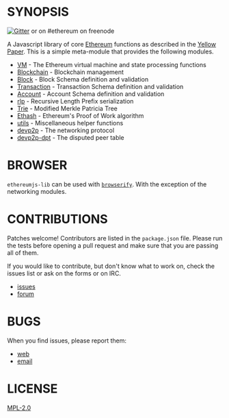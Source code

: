 SYNOPSIS  
===========

[![Gitter](https://badges.gitter.im/Join%20Chat.svg)](https://gitter.im/ethereum/ethereumjs-lib?utm_source=badge&utm_medium=badge&utm_campaign=pr-badge) or on #ethereum on freenode

A Javascript library of core [Ethereum](http://Ethereum.org) functions as described in the [Yellow Paper](https://github.com/ethereum/yellowpaper). This is a simple meta-module that provides the following modules.

 - [VM](https://github.com/ethereum/ethereumjs-vm) - The Ethereum virtual machine and state processing functions
 - [Blockchain](https://github.com/ethereum/ethereumjs-blockchain) - Blockchain management
 - [Block](https://github.com/ethereum/ethereumjs-block) - Block Schema definition and validation
 - [Transaction](https://github.com/ethereum/ethereumjs-tx) - Transaction Schema definition and validation
 - [Account](https://github.com/ethereum/ethereumjs-account) - Account Schema definition and validation
 - [rlp](https://github.com/wanderer/rlp) - Recursive Length Prefix serialization
 - [Trie](https://github.com/wanderer/merkle-patricia-tree) - Modified Merkle Patricia Tree
 - [Ethash](https://github.com/ethereum/ethashjs) - Ethereum's Proof of Work algorithm
 - [utils](https://github.com/ethereum/ethereumjs-util) - Miscellaneous helper functions
 - [devp2p](https://github.com/ethereum/node-devp2p) - The networking protocol
 - [devp2p-dpt](https://github.com/ethereum/node-devp2p-dpt) - The disputed peer table

# BROWSER
`ethereumjs-lib` can be used with [`browserify`](http://browserify.org/). With the exception of the networking modules. 

# CONTRIBUTIONS

Patches welcome! Contributors are listed in the `package.json` file.
Please run the tests before opening a pull request and make sure that you are
passing all of them.

If you would like to contribute, but don't know what to work on, check
the issues list or ask on the forms or on IRC.

* [issues](http://github.com/ethereum/ethereumjs-lib/issues)
* [forum](https://forum.ethereum.org/categories/node-ethereum)


# BUGS

When you find issues, please report them:

* [web](http://github.com/ethereum/ethereumjs-tools/issues)
* [email](mailto:mb@ethdev.com)

# LICENSE
[MPL-2.0](https://tldrlegal.com/license/mozilla-public-license-2.0-(mpl-2))
